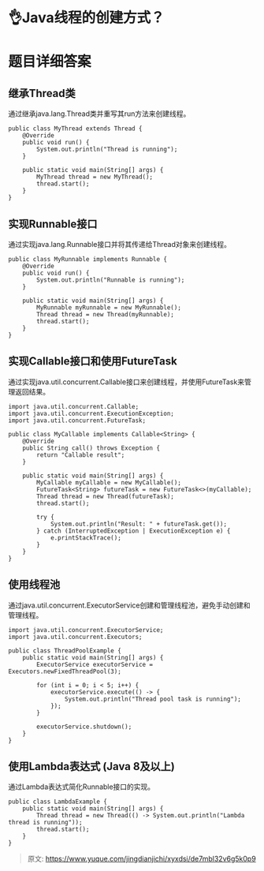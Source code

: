 # 👌Java线程的创建方式？

# 题目详细答案
## 继承Thread类
通过继承java.lang.Thread类并重写其run方法来创建线程。

```plain
public class MyThread extends Thread {
    @Override
    public void run() {
        System.out.println("Thread is running");
    }

    public static void main(String[] args) {
        MyThread thread = new MyThread();
        thread.start();
    }
}
```

## 实现Runnable接口
通过实现java.lang.Runnable接口并将其传递给Thread对象来创建线程。

```plain
public class MyRunnable implements Runnable {
    @Override
    public void run() {
        System.out.println("Runnable is running");
    }

    public static void main(String[] args) {
        MyRunnable myRunnable = new MyRunnable();
        Thread thread = new Thread(myRunnable);
        thread.start();
    }
}
```

## 实现Callable接口和使用FutureTask
通过实现java.util.concurrent.Callable接口来创建线程，并使用FutureTask来管理返回结果。

```plain
import java.util.concurrent.Callable;
import java.util.concurrent.ExecutionException;
import java.util.concurrent.FutureTask;

public class MyCallable implements Callable<String> {
    @Override
    public String call() throws Exception {
        return "Callable result";
    }

    public static void main(String[] args) {
        MyCallable myCallable = new MyCallable();
        FutureTask<String> futureTask = new FutureTask<>(myCallable);
        Thread thread = new Thread(futureTask);
        thread.start();

        try {
            System.out.println("Result: " + futureTask.get());
        } catch (InterruptedException | ExecutionException e) {
            e.printStackTrace();
        }
    }
}
```

## 使用线程池
通过java.util.concurrent.ExecutorService创建和管理线程池，避免手动创建和管理线程。

```plain
import java.util.concurrent.ExecutorService;
import java.util.concurrent.Executors;

public class ThreadPoolExample {
    public static void main(String[] args) {
        ExecutorService executorService = Executors.newFixedThreadPool(3);

        for (int i = 0; i < 5; i++) {
            executorService.execute(() -> {
                System.out.println("Thread pool task is running");
            });
        }

        executorService.shutdown();
    }
}
```

## 使用Lambda表达式 (Java 8及以上)
通过Lambda表达式简化Runnable接口的实现。

```plain
public class LambdaExample {
    public static void main(String[] args) {
        Thread thread = new Thread(() -> System.out.println("Lambda thread is running"));
        thread.start();
    }
}
```



> 原文: <https://www.yuque.com/jingdianjichi/xyxdsi/de7mbl32v6g5k0p9>